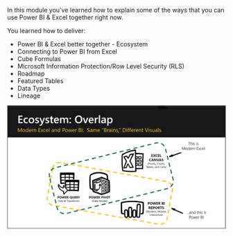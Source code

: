 In this module you’ve learned how to explain some of the ways that you can use Power BI & Excel together right now. 

You learned how to deliver:
- Power BI & Excel better together - Ecosystem
- Connecting to Power BI from Excel
- Cube Formulas
- Microsoft Information Protection/Row Level Security (RLS)
 - Roadmap
 - Featured Tables
 - Data Types
 - Lineage

![Overlap of Excel and Power BI](../media/ecosystem-overlap.png)